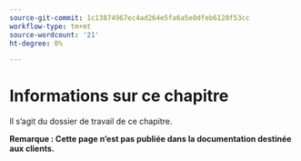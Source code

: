 ```yaml
---
source-git-commit: 1c13874967ec4ad264e5fa6a5e0dfeb6120f53cc
workflow-type: tm+mt
source-wordcount: '21'
ht-degree: 0%

---
```

# Informations sur ce chapitre

Il s’agit du dossier de travail de ce chapitre.

**Remarque : Cette page n’est pas publiée dans la documentation destinée aux clients.**
